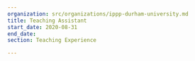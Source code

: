 ```yaml
---
organization: src/organizations/ippp-durham-university.md
title: Teaching Assistant
start_date: 2020-08-31
end_date: 
section: Teaching Experience

---
```

